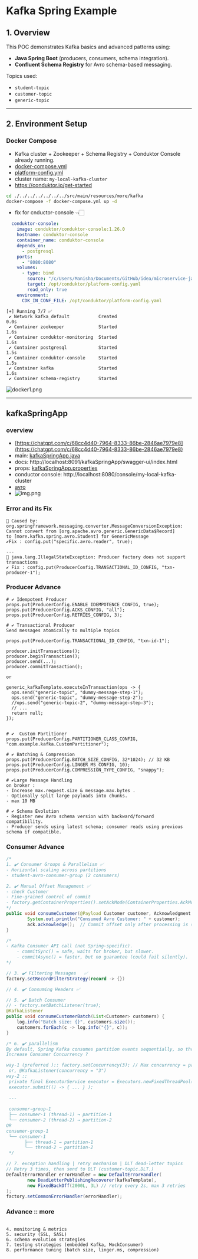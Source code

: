 # Kafka Spring Example

## 1. Overview
This POC demonstrates Kafka basics and advanced patterns using:
- **Java Spring Boot** (producers, consumers, schema integration).
- **Confluent Schema Registry** for Avro schema-based messaging.

Topics used:
- `student-topic`
- `customer-topic`
- `generic-topic`

---
## 2. Environment Setup
### Docker Compose
- Kafka cluster + Zookeeper + Schema Registry + Conduktor Console already running.
- [docker-compose.yml](../../../../../../src/main/resources/more/kafka/docker-compose.yml)
- [platform-config.yml](../../../../../../src/main/resources/more/kafka/platform-config.yml)
- cluster name: `my-local-kafka-cluster`
- https://conduktor.io/get-started

```bash
cd ./../../../../../../src/main/resources/more/kafka
docker-compose -f docker-compose.yml up -d
```

- fix for cnductor-console 👈🏻
```yaml
  conduktor-console:
    image: conduktor/conduktor-console:1.26.0
    hostname: conduktor-console
    container_name: conduktor-console
    depends_on:
      - postgresql
    ports:
      - "8080:8080"
    volumes:
      - type: bind
        source: "/c/Users/Manisha/Documents/GitHub/idea/microservice-java/src/main/resources/more/kafka/platform-config.yml" # update this path 👈🏻👈🏻
        target: /opt/conduktor/platform-config.yaml
        read_only: true
    environment:
      CDK_IN_CONF_FILE: /opt/conduktor/platform-config.yaml
```

```text
[+] Running 7/7 ✅
 ✔ Network kafka_default           Created                                                                                                                                                                                 0.0s 
 ✔ Container zookeeper             Started                                                                                                                                                                                 1.6s 
 ✔ Container conduktor-monitoring  Started                                                                                                                                                                                 1.6s 
 ✔ Container postgresql            Started                                                                                                                                                                                 1.5s 
 ✔ Container conduktor-console     Started                                                                                                                                                                                 1.5s 
 ✔ Container kafka                 Started                                                                                                                                                                                 1.6s 
 ✔ Container schema-registry       Started
```

![docker1.png](../../../../../../src/main/resources/more/kafka/docker1.png)

---
## kafkaSpringApp
### overview
  - [https://chatgpt.com/c/68cc4d40-7964-8333-86be-2846ae7979e8](https://chatgpt.com/c/68cc4d40-7964-8333-86be-2846ae7979e8)
  - main: [kafkaSpringApp.java](kafkaSpringApp.java)
  - docs: http://localhost:8091/kafkaSpringApp/swagger-ui/index.html
  - props: [kafkaSpringApp.properties](../../../../../../src/main/resources/more/kafka/kafkaSpringApp.properties)
  - conductor console: http://localhost:8080/console/my-local-kafka-cluster
  - [avro](../../../../../../src/main/resources/avro)
  - ![img.png](img.png)
  
### Error and its Fix
```
🔶 Caused by: org.springframework.messaging.converter.MessageConversionException: 
Cannot convert from [org.apache.avro.generic.GenericData$Record] 
to [more.kafka.spring.avro.Student] for GenericMessage
✔️Fix : config.put("specific.avro.reader", true);

---
🔶 java.lang.IllegalStateException: Producer factory does not support transactions
✔️ Fix : config.put(ProducerConfig.TRANSACTIONAL_ID_CONFIG, "txn-producer-1");
```

### Producer Advance

```properties
# ✔️ Idempotent Producer
props.put(ProducerConfig.ENABLE_IDEMPOTENCE_CONFIG, true);
props.put(ProducerConfig.ACKS_CONFIG, "all");
props.put(ProducerConfig.RETRIES_CONFIG, 3);

# ✔️ Transactional Producer
Send messages atomically to multiple topics

props.put(ProducerConfig.TRANSACTIONAL_ID_CONFIG, "txn-id-1");

producer.initTransactions();
producer.beginTransaction();
producer.send(...);
producer.commitTransaction();

or

generic_kafkaTemplate.executeInTransaction(ops -> {
  ops.send("generic-topic", "dummy-message-step-1");
  ops.send("generic-topic", "dummy-message-step-2");
  //ops.send("generic-topic-2", "dummy-message-step-3");
  // ...
  return null;
});


# ✔️  Custom Partitioner
props.put(ProducerConfig.PARTITIONER_CLASS_CONFIG, "com.example.kafka.CustomPartitioner");

# ✔️ Batching & Compression
props.put(ProducerConfig.BATCH_SIZE_CONFIG, 32*1024); // 32 KB
props.put(ProducerConfig.LINGER_MS_CONFIG, 10);
props.put(ProducerConfig.COMPRESSION_TYPE_CONFIG, "snappy");

# ✔️Large Message Handling
on broker :
- Increase max.request.size & message.max.bytes .
- Optionally split large payloads into chunks.
- max 10 MB

# ✔️ Schema Evolution
- Register new Avro schema version with backward/forward compatibility.
- Producer sends using latest schema; consumer reads using previous schema if compatible.
```

### Consumer Advance
```java 
/*
1. ✔️ Consumer Groups & Parallelism ✅
- Horizontal scaling across partitions 
- student-avro-consumer-group (2 consumers)

2. ✔️ Manual Offset Management ✅
- check Customer  
- Fine-grained control of commit 
- factory.getContainerProperties().setAckMode(ContainerProperties.AckMode.MANUAL_IMMEDIATE);
*/
public void consumeCustomer(@Payload Customer customer, Acknowledgment ack) {
        System.out.println("Consumed Avro Customer: " + customer);
        ack.acknowledge();  // Commit offset only after processing is successful ◀️
}

/*
- Kafka Consumer API call (not Spring-specific).
    - commitSync() = safe, waits for broker, but slower.
    - commitAsync() = faster, but no guarantee (could fail silently).
*/

// 3. ✔️ Filtering Messages   ✅      
factory.setRecordFilterStrategy(record -> {})

// 4. ✔️ Consuming Headers ✅

// 5. ✔️ Batch Consumer
// - factory.setBatchListener(true);
@KafkaListener
public void consumeCustomerBatch(List<Customer> customers) {
    log.info("Batch size: {}", customers.size());
    customers.forEach(c -> log.info("{}", c));
}

/* 6. ✔️ parallelism
By default, Spring Kafka consumes partition events sequentially, so throughput is limited.
Increase Consumer Concurrency ?

way-1 (preferred ):: factory.setConcurrency(3); // Max concurrency = partition count
 or, @KafkaListener(concurrency = "3")
way-2 ::
 private final ExecutorService executor = Executors.newFixedThreadPool(3);
 executor.submit(() -> { ... } );
 
 ---
 
 consumer-group-1
 ├── consumer-1 (thread-1) → partition-1
 └── consumer-2 (thread-2) → partition-2
OR
consumer-group-1
 └── consumer-1
       ├── thread-1 → partition-1
       └── thread-2 → partition-2
 */

// 7. exception handling | retry mechanism | DLT dead-letter topics
// Retry 3 times, then send to DLT (customer-topic.DLT.)
DefaultErrorHandler errorHandler = new DefaultErrorHandler(
        new DeadLetterPublishingRecoverer(kafkaTemplate),
        new FixedBackOff(2000L, 3L) // retry every 2s, max 3 retries
);
factory.setCommonErrorHandler(errorHandler);
```

### Advance :: more
```properties

4. monitoring & metrics
5. security (SSL, SASL)
6. schema evolution strategies
7. testing strategies (embedded Kafka, MockConsumer)
8. performance tuning (batch size, linger.ms, compression)
```